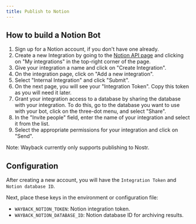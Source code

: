 ```yaml
---
title: Publish to Notion
---
```


## How to build a Notion Bot

1. Sign up for a Notion account, if you don't have one already.
2. Create a new Integration by going to the [Notion API page](https://developers.notion.com/docs/getting-started) and clicking on "My integrations" in the top-right corner of the page.
3. Give your integration a name and click on "Create Integration".
4. On the integration page, click on "Add a new integration".
5. Select "Internal Integration" and click "Submit".
6. On the next page, you will see your "Integration Token". Copy this token as you will need it later.
7. Grant your integration access to a database by sharing the database with your integration. To do this, go to the database you want to use with your bot, click on the three-dot menu, and select "Share".
8. In the "Invite people" field, enter the name of your integration and select it from the list.
9. Select the appropriate permissions for your integration and click on "Send".

Note: Wayback currently only supports publishing to Nostr.

## Configuration

After creating a new account, you will have the `Integration Token` and `Notion database ID`.

Next, place these keys in the environment or configuration file:

- `WAYBACK_NOTION_TOKEN`: Notion integration token.
- `WAYBACK_NOTION_DATABASE_ID`: Notion database ID for archiving results.
